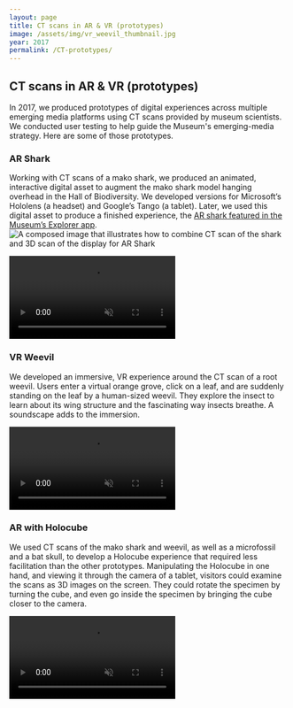```yaml
---
layout: page
title: CT scans in AR & VR (prototypes)
image: /assets/img/vr_weevil_thumbnail.jpg
year: 2017
permalink: /CT-prototypes/
---
```


## CT scans in AR & VR (prototypes)
In 2017, we produced prototypes of digital experiences across multiple emerging media platforms using CT scans provided by museum scientists. We conducted user testing to help guide the Museum's emerging-media strategy. Here are some of those prototypes. 

### AR Shark

Working with CT scans of a mako shark, we produced an animated, interactive digital asset to augment the mako shark model hanging overhead in the Hall of Biodiversity. We developed versions for Microsoft’s Hololens (a headset) and Google’s Tango (a tablet). Later, we used this digital asset to produce a finished experience, the <a href="https://amnh-sciviz.github.io/ar-explorer/" target="_blank">AR shark featured in the Museum’s Explorer app</a>. 
![A composed image that illustrates how to combine CT scan of the shark and 3D scan of the display for AR Shark](/assets/img/ar_shark_process.png)

<video src="/assets/video/arshark.mp4" muted autoplay loop controls></video>


### VR Weevil
We developed an immersive, VR experience around the CT scan of a root weevil. Users enter a virtual orange grove, click on a leaf, and are suddenly standing on the leaf by a human-sized weevil. They explore the insect to learn about its wing structure and the fascinating way insects breathe. A soundscape adds to the immersion.

<video src="/assets/video/vr_weevil.mp4" muted autoplay loop controls></video>


### AR with Holocube

We used CT scans of the mako shark and  weevil, as well as a microfossil and a bat skull, to develop a Holocube experience that required  less facilitation than the other prototypes. Manipulating the Holocube in one hand, and viewing it through the camera of a tablet, visitors could examine the scans as 3D images on the screen. They could rotate the specimen by turning the cube, and even go inside the specimen by bringing the cube closer to the camera. 

<video src="/assets/video/holocube.mp4" muted autoplay loop controls></video>
